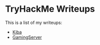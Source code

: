 # TryHackMe Writeups

This is a list of my writeups:


- [Kiba](/thm-writeups/Kiba/)
- [GamingServer](/thm-writeups/GamingServer/)
